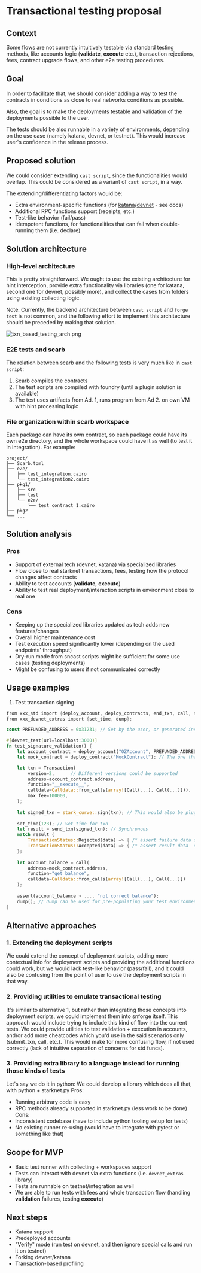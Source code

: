# Transactional testing proposal

## Context

Some flows are not currently intuitively testable via standard testing methods, 
like accounts logic (__validate__, __execute__ etc.), transaction rejections,
fees, contract upgrade flows, and other e2e testing procedures.

## Goal

In order to facilitate that, we should consider adding a way to test
the contracts in conditions as close to real networks conditions as possible.

Also, the goal is to make the deployments testable and validation 
of the deployments possible to the user. 

The tests should be also runnable in a variety of environments, depending on the
use case (namely katana, devnet, or testnet). This would increase user's confidence
in the release process.

## Proposed solution

We could consider extending `cast script`, since the functionalities would overlap.
This could be considered as a variant of `cast script`, in a way. 

The extending/differentiating factors would be:

- Extra environment-specific functions (for [katana](https://book.dojoengine.org/toolchain/katana)/[devnet](https://github.com/0xSpaceShard/starknet-devnet-rs#dumping--loading) - see docs)
- Additional RPC functions support (receipts, etc.)
- Test-like behavior (fail/pass)
- Idempotent functions, for functionalities that can fail when double-running them (i.e. declare)


## Solution architecture

### High-level architecture
This is pretty straightforward. We ought to use the existing architecture for hint interception,
provide extra functionality via libraries (one for katana, second one for devnet, possibly more), and collect the cases from
folders using existing collecting logic. 

Note: Currently, the backend architecture between `cast script` and `forge test` is not common,
and the following effort to implement this architecture should be preceded by making that solution.

![txn_based_testing_arch.png](./txn_based_testing_arch.png)

### E2E tests and scarb

The relation between scarb and the following tests is very much like in `cast script`:
1. Scarb compiles the contracts
2. The test scripts are compiled with foundry (until a plugin solution is available)
3. The test uses artifacts from Ad. 1, runs program from Ad 2. on own VM with hint processing logic 

### File organization within scarb workspace

Each package can have its own contract, so each package could have its own e2e directory, 
and the whole workspace could have it as well (to test it in integration).
For example:
```
project/
├── Scarb.toml
├── e2e/
│   ├── test_integration.cairo
│   └── test_integration2.cairo
├── pkg1/
│   ├── src
│   ├── test
│   └── e2e/
│       └── test_contract_1.cairo
├── pkg2
└── ...
```
## Solution analysis

### Pros

- Support of external tech (devnet, katana) via specialized libraries
- Flow close to real starknet transactions, fees, testing how the protocol changes affect contracts
- Ability to test accounts (__validate__, __execute__)
- Ability to test real deployment/interaction scripts in environment close to real one

### Cons
- Keeping up the specialized libraries updated as tech adds new features/changes
- Overall higher maintenance cost
- Test execution speed significantly lower (depending on the used endpoints' throughput)
- Dry-run mode from sncast scripts might be sufficient for some use cases (testing deployments)
- Might be confusing to users if not communicated correctly


## Usage examples
1. Test transaction signing
```rust
from xxx_std import {deploy_account, deploy_contracts, end_txn, call, stark_curve, Transaction, TransactionStatus, Calldata, Call};  
from xxx_devnet_extras import {set_time, dump};

const PREFUNDED_ADDRESS = 0x31231; // Set by the user, or generated inside the test

#[devnet_test(url=localhost:3000)]
fn test_signature_validation() {
    let account_contract = deploy_account("OZAccount", PREFUNDED_ADDRESS, );
    let mock_contract = deploy_contract("MockContract"); // The one that account is calling

    let txn = Transaction(
        version=2,      // Different versions could be supported
        address=account_contract.address,
        function="__execute__", 
        calldata=Calldata::from_calls(array![Call(...), Call(...)])),
        max_fee=100000,
    );
    
    let signed_txn = stark_curve::sign(txn); // This would also be pluggable, for users to be able to sign with different curves
    
    set_time(123); // Set time for txn
    let result = send_txn(signed_txn); // Synchronous
    match result {
        TransactionStatus::Rejected(data) => { /* assert failure data or gas */ },
        TransactionStatus::Accepted(data) => { /* assert result data  or gas */ }
    };
    
    let account_balance = call(
        address=mock_contract.address, 
        function="get_balance",
        calldata=Calldata::from_calls(array![Call(...), Call(...)])
    );
    
    assert(account_balance > ..., "not correct balance");
    dump(); // Dump can be used for pre-populating your test environment
}
```

## Alternative approaches

### 1. Extending the deployment scripts

We could extend the concept of deployment scripts, adding more contextual info for deployment scripts and providing 
the additional functions could work, but we would lack test-like behavior (pass/fail), and it could also be confusing
from the point of user to use the deployment scripts in that way.


### 2. Providing utilities to emulate transactional testing

It's similar to alternative 1, but rather than integrating those concepts into deployment scripts,
we could implement them into snforge itself.
This approach would include trying to include this kind of flow into the current tests.
We could provide utilities to test validation + execution in accounts, and/or add more cheatcodes which you'd use in the 
said scenarios only (submit_txn, call, etc.). This would make for more confusing flow, if not used correctly
(lack of intuitive separation of concerns for std funcs).


### 3. Providing extra library to a language instead for running those kinds of tests
Let's say we do it in python:
We could develop a library which does all that, with python + starknet.py
Pros: 
- Running arbitrary code is easy
- RPC methods already supported in starknet.py (less work to be done)
Cons:
- Inconsistent codebase (have to include python tooling setup for tests)
- No existing runner re-using (would have to integrate with pytest or something like that)

## Scope for MVP

- Basic test runner with collecting + workspaces support
- Tests can interact with devnet via extra functions (i.e. `devnet_extras` library)
- Tests are runnable on testnet/integration as well
- We are able to run tests with fees and whole transaction flow (handling __validation__ failures, testing __execute__)

## Next steps

- Katana support
- Predeployed accounts
- "Verify" mode (run test on devnet, and then ignore special calls and run it on testnet)
- Forking devnet/katana
- Transaction-based profiling
